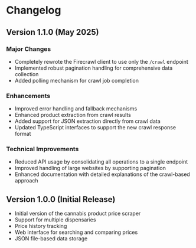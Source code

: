 # Changelog

## Version 1.1.0 (May 2025)

### Major Changes
- Completely rewrote the Firecrawl client to use only the `/crawl` endpoint
- Implemented robust pagination handling for comprehensive data collection
- Added polling mechanism for crawl job completion

### Enhancements
- Improved error handling and fallback mechanisms
- Enhanced product extraction from crawl results
- Added support for JSON extraction directly from crawl data
- Updated TypeScript interfaces to support the new crawl response format

### Technical Improvements
- Reduced API usage by consolidating all operations to a single endpoint
- Improved handling of large websites by supporting pagination
- Enhanced documentation with detailed explanations of the crawl-based approach

## Version 1.0.0 (Initial Release)

- Initial version of the cannabis product price scraper
- Support for multiple dispensaries
- Price history tracking
- Web interface for searching and comparing prices
- JSON file-based data storage